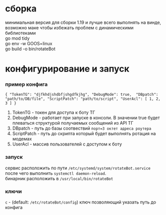 # сборка
минимальная версия для сборки 1.19 и лучше всего выполнять на винде, возможно маке чтобы избежать проблем с динамическими библиотеками<br>
go mod tidy <br>
go env -w GOOS=linux <br>
go build -o bin/rotateBot<br>

# конфигурирование и запуск
### пример конфига
`{
    "TokenTG": "djfkhdjshdbfjshgdfkjhg",
    "DebugMode": true, 
    "DBpatch": "path/to/DB/file",
    "ScriptPatch": "path/to/script",
    "UserAcl": [
        1,
        2,
        3
    ]
}`
1. TokenTG - токен для доступа к боту ТГ
2. DebugMode - работает при запуске в консоли. В значении true будет плеваться структурой получаемых сообщений из API ТГ
3. DBpatch - путь до базы соотвествий `порт=3 октет адреса роутера`
4. ScriptPatch - путь до скрипта который будет выполнять ротация на модемах
5. UserAcl - массив пользователей с доступом к боту
### запуск 
сервис расположить по пути `/etc/systemd/system/rotateBot.service` после чего выполнить `systemctl daemon-reload`.<br>
бинарник расположить в `/usr/local/bin/rotateBot`
### ключи
`c` - (default: `/etc/rotateBot/config`) ключ позволяющий указать путь до конфига